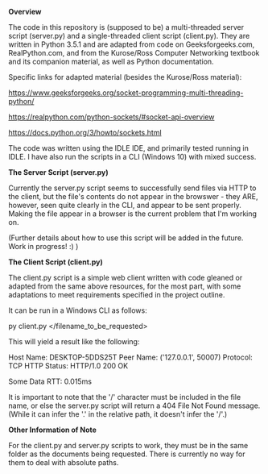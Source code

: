 <b> Overview </b>

The code in this repository is (supposed to be) a multi-threaded server script (server.py) and a single-threaded client script (client.py). They are written in Python 3.5.1
and are adapted from code on Geeksforgeeks.com, RealPython.com, and from the Kurose/Ross Computer Networking textbook and its companion material, as well as Python documentation.

Specific links for adapted material (besides the Kurose/Ross material): 

https://www.geeksforgeeks.org/socket-programming-multi-threading-python/

https://realpython.com/python-sockets/#socket-api-overview

https://docs.python.org/3/howto/sockets.html

The code was written using the IDLE IDE, and primarily tested running in IDLE. I have also run the scripts in a CLI (Windows 10) with mixed success.

<b>The Server Script (server.py) </b>

Currently the server.py script seems to successfully send files via HTTP to the client, but the file's contents do not appear in the browswer - they ARE, however, seen quite clearly in the CLI, and appear to be sent properly. Making the file appear in a browser is the current problem that I'm working on. 

(Further details about how to use this script will be added in the future. Work in progress! :) )

<b>The Client Script (client.py)</b>

The client.py script is a simple web client written with code gleaned or adapted from the same above resources, for the most part, with some adaptations to meet requirements specified in the project outline. 

It can be run in a Windows CLI as follows:

py client.py </filename_to_be_requested>

This will yield a result like the following: 

Host Name: DESKTOP-5DDS25T
Peer Name: ('127.0.0.1', 50007)
Protocol: TCP
HTTP Status: HTTP/1.0 200 OK

Some Data
RTT: 0.015ms

It is important to note that the '/' character must be included in the file name, or else the server.py script will return a 404 File Not Found message. (While it can infer the '.' in the relative path, it doesn't infer the '/'.)

<b>Other Information of Note</b>

For the client.py and server.py scripts to work, they must be in the same folder as the documents being requested. There is currently no way for them to deal with absolute paths. 

